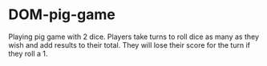 # DOM-pig-game

Playing pig game with 2 dice.
Players take turns to roll dice as many as they wish and add results to their total.
They will lose their score for the turn if they roll a 1.
